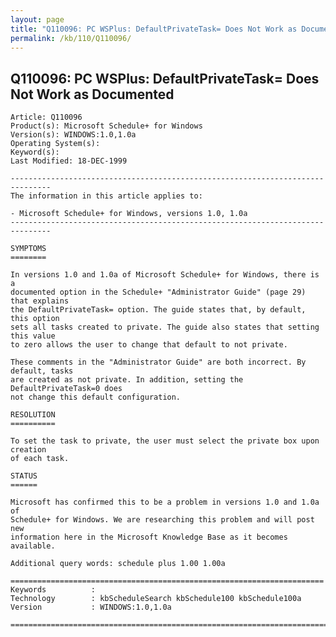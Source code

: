 ```yaml
---
layout: page
title: "Q110096: PC WSPlus: DefaultPrivateTask= Does Not Work as Documented"
permalink: /kb/110/Q110096/
---
```


## Q110096: PC WSPlus: DefaultPrivateTask= Does Not Work as Documented

	Article: Q110096
	Product(s): Microsoft Schedule+ for Windows
	Version(s): WINDOWS:1.0,1.0a
	Operating System(s): 
	Keyword(s): 
	Last Modified: 18-DEC-1999
	
	-------------------------------------------------------------------------------
	The information in this article applies to:
	
	- Microsoft Schedule+ for Windows, versions 1.0, 1.0a 
	-------------------------------------------------------------------------------
	
	SYMPTOMS
	========
	
	In versions 1.0 and 1.0a of Microsoft Schedule+ for Windows, there is a
	documented option in the Schedule+ "Administrator Guide" (page 29) that explains
	the DefaultPrivateTask= option. The guide states that, by default, this option
	sets all tasks created to private. The guide also states that setting this value
	to zero allows the user to change that default to not private.
	
	These comments in the "Administrator Guide" are both incorrect. By default, tasks
	are created as not private. In addition, setting the DefaultPrivateTask=0 does
	not change this default configuration.
	
	RESOLUTION
	==========
	
	To set the task to private, the user must select the private box upon creation
	of each task.
	
	STATUS
	======
	
	Microsoft has confirmed this to be a problem in versions 1.0 and 1.0a of
	Schedule+ for Windows. We are researching this problem and will post new
	information here in the Microsoft Knowledge Base as it becomes available.
	
	Additional query words: schedule plus 1.00 1.00a
	
	======================================================================
	Keywords          :  
	Technology        : kbScheduleSearch kbSchedule100 kbSchedule100a
	Version           : WINDOWS:1.0,1.0a
	
	=============================================================================
	
